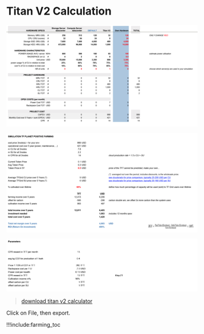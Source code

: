 # Titan V2 Calculation

![](img/titan_calc1.png)

![](img/titan_calc2.png)

![](img/titan_calc3.png)

> [download titan v2 calculator](https://secure.threefold.me/sheet/#/2/sheet/view/AiTCOWqXouaDlQ+p+7LndQY5P3-l3w691okQyPvEB74/)


Click on File, then export.



!!!include:farming_toc